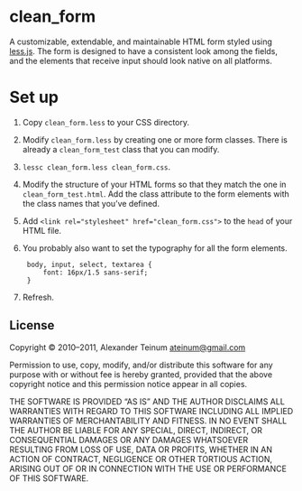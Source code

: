 # clean_form

A customizable, extendable, and maintainable HTML form styled using
[less.js](https://github.com/cloudhead/less.js/). The form is designed to have
a consistent look among the fields, and the elements that receive input should
look native on all platforms.

# Set up

1. Copy `clean_form.less` to your CSS directory.

2. Modify `clean_form.less` by creating one or more form classes. There is
   already a `clean_form_test` class that you can modify.

3. `lessc clean_form.less clean_form.css`.

4. Modify the structure of your HTML forms so that they match the one in
   `clean_form_test.html`. Add the class attribute to the form elements with
   the class names that you’ve defined.

5. Add `<link rel="stylesheet" href="clean_form.css">` to the `head` of your
   HTML file.

6. You probably also want to set the typography for all the form elements.

        body, input, select, textarea {
            font: 16px/1.5 sans-serif;
        }

7. Refresh.

## License

Copyright © 2010–2011, Alexander Teinum <ateinum@gmail.com>

Permission to use, copy, modify, and/or distribute this software for any
purpose with or without fee is hereby granted, provided that the above
copyright notice and this permission notice appear in all copies.

THE SOFTWARE IS PROVIDED “AS IS” AND THE AUTHOR DISCLAIMS ALL WARRANTIES WITH
REGARD TO THIS SOFTWARE INCLUDING ALL IMPLIED WARRANTIES OF MERCHANTABILITY AND
FITNESS. IN NO EVENT SHALL THE AUTHOR BE LIABLE FOR ANY SPECIAL, DIRECT,
INDIRECT, OR CONSEQUENTIAL DAMAGES OR ANY DAMAGES WHATSOEVER RESULTING FROM LOSS
OF USE, DATA OR PROFITS, WHETHER IN AN ACTION OF CONTRACT, NEGLIGENCE OR OTHER
TORTIOUS ACTION, ARISING OUT OF OR IN CONNECTION WITH THE USE OR PERFORMANCE OF
THIS SOFTWARE.
